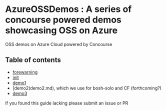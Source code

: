 # AzureOSSDemos : A series of concourse powered demos showcasing OSS on Azure 
OSS demos on Azure Cloud powered by Concourse

## Table of contents

* [forewarning](forewarning.md)
* [init](init.md)
* [demo1](demo1.md)
* [demo2(demo2.md), which we use for bosh-solo and CF (forthcoming?)
* [demo3](demo3.md)


If you found this guide lacking please submit an issue or PR
